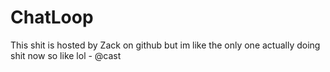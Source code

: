 # ChatLoop
This shit is hosted by Zack on github but im like the only one actually doing shit now so like lol - @cast
